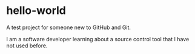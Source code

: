 # hello-world
A test project for someone new to GitHub and Git.

I am a software developer learning about a source control tool that I have not used before.

